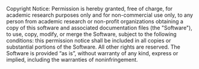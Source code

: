 Copyright Notice: Permission is hereby granted, free of charge, for academic research purposes only and for non-commercial use only,
to any person from academic research or non-profit organizations obtaining a copy of this software and associated documentation files (the "Software"),
to use, copy, modify, or merge the Software, subject to the following conditions: this permission notice shall be included in all copies or substantial portions of the Software.
All other rights are reserved.
The Software is provided “as is”, without warranty of any kind, express or implied, including the warranties of noninfringement.
